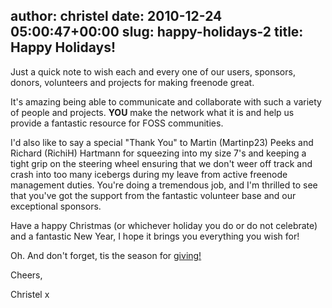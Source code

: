 author: christel
date: 2010-12-24 05:00:47+00:00
slug: happy-holidays-2
title: Happy Holidays!
---

Just a quick note to wish each and every one of our users, sponsors, donors, volunteers and projects for making freenode great.

It's amazing being able to communicate and collaborate with such a variety of people and projects. **YOU** make the network what it is and help us provide a fantastic resource for FOSS communities.

I'd also like to say a special "Thank You" to Martin (Martinp23) Peeks and Richard (RichiH) Hartmann for squeezing into my size 7's and keeping a tight grip on the steering wheel ensuring that we don't weer off track and crash into too many icebergs during my leave from active freenode management duties. You're doing a tremendous job, and I'm thrilled to see that you've got the support from the fantastic volunteer base and our exceptional sponsors.

Have a happy Christmas (or whichever holiday you do or do not celebrate) and a fantastic New Year, I hope it brings you everything you wish for!

Oh. And don't forget, tis the season for [giving!](http://freenode.net/pdpc_yearly.shtml)

Cheers,

Christel x
